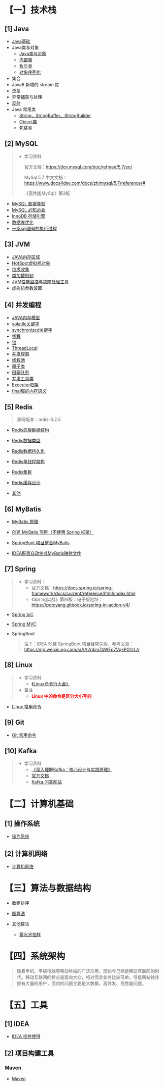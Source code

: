 # 【一】技术栈

## [1] Java

+ [Java基础](notes/Java/Java基础.md)
+ Java类与对象
  + [Java类与对象](notes/Java/Java类与对象.md)
  + [内部类](notes/Java/内部类.md)
  + [枚举类](notes/Java/枚举类.md)
  + [对象序列化](notes/Java/对象序列化.md)
+ 集合
+ Java8 新增的 stream 库
+ 泛型
+ 异常捕获与处理
+ [反射](notes/Java/反射.md)
+ Java 常用类
  + [String、StringBuffer、StringBuilder](notes/Java/常用类与接口/String.md)
  + [Object类](notes/Java/常用类与接口/Object类.md)
  + [包装类](notes/Java/常用类与接口/包装类.md)



## [2] MySQL

> + 学习资料
>
>   官方文档：https://dev.mysql.com/doc/refman/5.7/en/
>
>   MySql 5.7 中文文档：https://www.docs4dev.com/docs/zh/mysql/5.7/reference/#
>
>   《高性能MySql》第3版

+ [MySQL 数据类型](notes/MySQL/MySQL数据类型.md)
+ [MySQL 必知必会](notes/MySQL/MySQL必知必会.md)
+ [InnoDB 存储引擎](notes/MySQL/InnoDB存储引擎.md)
+ [数据库优化](notes/MySQL/数据库优化.md)
+ [一条sql语句的执行过程](notes/MySQL/一条sql语句的执行过程.md)



## [3] JVM

+ [JAVA内存区域](notes/JVM/JAVA内存区域.md)
+ [HotSpot虚拟机对象](notes/JVM/HotSpot虚拟机对象.md)
+ [垃圾收集](notes/JVM/垃圾收集.md)
+ [类加载机制](notes/JVM/类加载机制.md)
+ [JVM性能监控与故障处理工具](notes/JVM/JVM性能监控与故障处理工具.md)
+ [虚拟机参数设置](notes/JVM/虚拟机参数设置.md)



## [4] 并发编程

+ [JAVA内存模型](/notes/并发编程/JAVA内存模型.md)
+ [volatile关键字](/notes/并发编程/volatile关键字.md)
+ [synchronized关键字](/notes/并发编程/synchronized关键字.md)
+ [线程](/notes/并发编程/线程.md)
+ [锁](/notes/并发编程/锁.md)
+ [ThreadLocal](/notes/并发编程/ThreadLocal.md)
+ [并发容器](/notes/并发编程/并发容器.md)
+ [线程池](/notes/并发编程/线程池.md)
+ [原子类](/notes/并发编程/原子类.md)
+ [阻塞队列](/notes/并发编程/阻塞队列.md)
+ [并发工具类](/notes/并发编程/并发工具类.md)
+ [Executor框架](/notes/并发编程/Executor框架.md)
+ [final域的内存语义](/notes/并发编程/final域的内存语义.md)



## [5] Redis

> 源码版本：redis-6.2.5

+ [Redis底层数据结构](notes/Redis/Redis底层数据结构.md)

+ [Redis数据类型](notes/Redis/Redis数据类型.md)

+ [Redis数据持久化](notes/Redis/Redis数据持久化.md)

+ [Redis单线程架构](notes/Redis/Redis单线程架构.md)
+ [Redis集群](notes/Redis/Redis集群.md)
+ [Redis缓存设计](notes/Redis/Redis缓存设计.md)
+ [其他](notes/Redis/杂七杂八.md)



## [6] MyBatis

+ [MyBatis 原理](notes/MyBatis/MyBatis原理.md)
+ [创建 MyBatis 项目（不使用 Spring 框架）](notes/MyBatis/创建MyBatis项目.md)

+ [SpringBoot 项目整合MyBatis](notes/MyBatis/SpringBoot项目整合MyBatis.md)
+ [IDEA配置自动生成MyBatis映射文件](notes/MyBatis/IDEA配置自动生成MyBatis映射文件.md)



## [7] Spring

> + 学习资料：
>   + 官方文档：https://docs.spring.io/spring-framework/docs/current/reference/html/index.html
>   + 《Spring实战》第四版：电子版地址：https://potoyang.gitbook.io/spring-in-action-v4/

+ [Spring IoC](notes/Spring/SpringIoC.md)

+ [Spring MVC](notes/Spring/SpringMVC.md)

+ SpringBoot

  > 注 1 ：IDEA 创建 SpringBoot 项目经常失败，参考文章：https://mp.weixin.qq.com/s/AA2ribm74WEp7VqkPG1zLA



## [8] Linux

> + 学习资料
>   + [《Linux命令行大全》](https://weread.qq.com/web/reader/f5c32ac072287278f5cc0e6kc81322c012c81e728d9d180)
> + 备注
>   + <span style = "color:red;font-weight:bold">Linux 中的命令是区分大小写的</span>

+ [Linux 常用命令](notes/Linux/Linux常用命令.md)



## [9] Git

+ [Git 常用命令](notes/Git/Git常用命令.md)



## [10] Kafka

> + 学习资料
>   + [《深入理解Kafka：核心设计与实践原理》](https://weread.qq.com/web/reader/e9a32a0071848698e9a39b8kc81322c012c81e728d9d180)
>   + [官方文档](https://kafka.apache.org/documentation/)
>   + [Kafka 问答网站](https://www.orchome.com/kafka/index)







# 【二】计算机基础

## [1] 操作系统

+ [操作系统](notes/操作系统/操作系统.md)

## [2] 计算机网络

+ [计算机网络](notes/计算机网络/计算机网络.md)



# 【三】算法与数据结构

+ [数组排序](notes/算法/数组排序.md)

+ [图算法](notes/算法/图算法.md)
+ 其他算法
  + [蓄水池抽样](notes/算法/蓄水池抽样.md)



# 【四】系统架构

> 随着手机、平板电脑等移动终端的广泛应用，现如今己经是移动互联网的时代。移动互联网的特点是面向大众，相对而言业务比较简单，但是网站往往拥有大量的用户，面对的问题主要是大数据、高并发、高性能问题。



# 【五】工具

## [1] IDEA

+ [IDEA 插件使用](notes/IDEA/插件.md)



## [2] 项目构建工具

### Maven

+ [Maven](notes/Maven/Maven.md)


